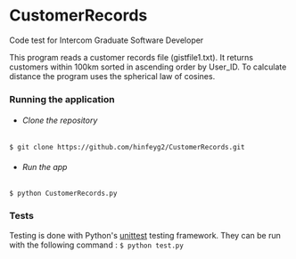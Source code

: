 # CustomerRecords
Code test for Intercom Graduate Software Developer

This program reads a customer records file (gistfile1.txt).
It returns customers within 100km sorted in ascending order by User_ID.
To calculate distance the program uses the spherical law of cosines.


### Running the application
* ###### Clone the repository
 ```$ git clone https://github.com/hinfeyg2/CustomerRecords.git```
* ###### Run the app
```$ python CustomerRecords.py```

### Tests
Testing is done with Python's [unittest](https://docs.python.org/3/library/unittest.html#module-unittest) testing framework. They can be run with the following command :
```$ python test.py```